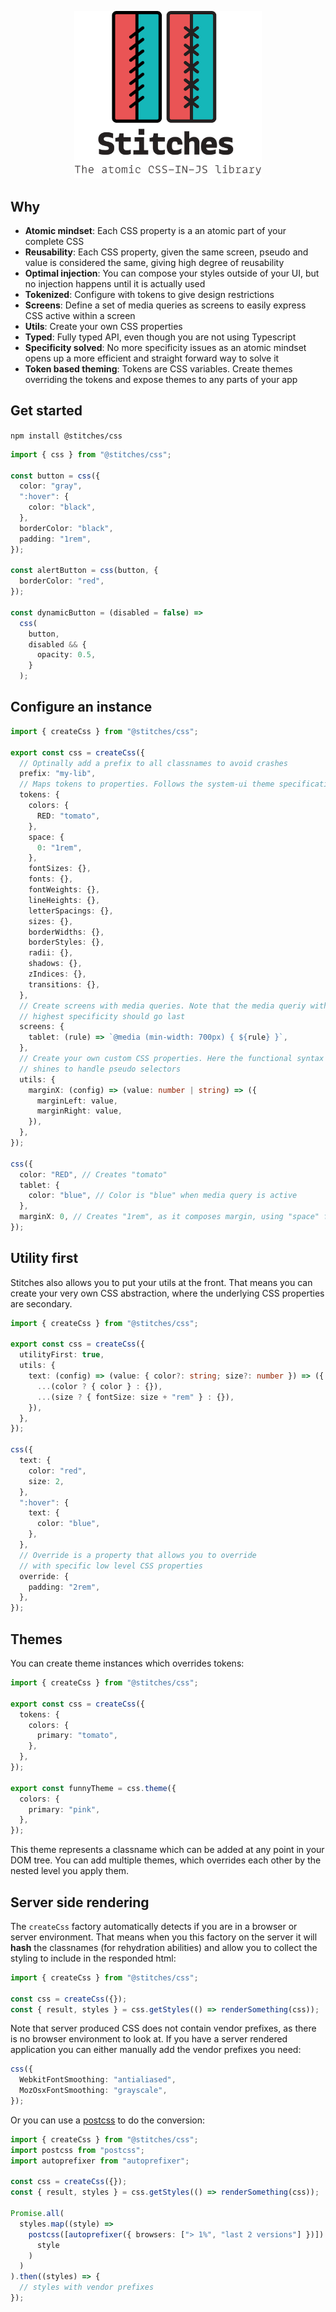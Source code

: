 <p align="center">
  <img width="300" src="../../stitches.png">
</p>

## Why

- **Atomic mindset**: Each CSS property is a an atomic part of your complete CSS
- **Reusability**: Each CSS property, given the same screen, pseudo and value is considered the same, giving high degree of reusability
- **Optimal injection**: You can compose your styles outside of your UI, but no injection happens until it is actually used
- **Tokenized**: Configure with tokens to give design restrictions
- **Screens**: Define a set of media queries as screens to easily express CSS active within a screen
- **Utils**: Create your own CSS properties
- **Typed**: Fully typed API, even though you are not using Typescript
- **Specificity solved**: No more specificity issues as an atomic mindset opens up a more efficient and straight forward way to solve it
- **Token based theming**: Tokens are CSS variables. Create themes overriding the tokens and expose themes to any parts of your app

## Get started

`npm install @stitches/css`

```ts
import { css } from "@stitches/css";

const button = css({
  color: "gray",
  ":hover": {
    color: "black",
  },
  borderColor: "black",
  padding: "1rem",
});

const alertButton = css(button, {
  borderColor: "red",
});

const dynamicButton = (disabled = false) =>
  css(
    button,
    disabled && {
      opacity: 0.5,
    }
  );
```

## Configure an instance

```ts
import { createCss } from "@stitches/css";

export const css = createCss({
  // Optinally add a prefix to all classnames to avoid crashes
  prefix: "my-lib",
  // Maps tokens to properties. Follows the system-ui theme specification: https://system-ui.com/theme
  tokens: {
    colors: {
      RED: "tomato",
    },
    space: {
      0: "1rem",
    },
    fontSizes: {},
    fonts: {},
    fontWeights: {},
    lineHeights: {},
    letterSpacings: {},
    sizes: {},
    borderWidths: {},
    borderStyles: {},
    radii: {},
    shadows: {},
    zIndices: {},
    transitions: {},
  },
  // Create screens with media queries. Note that the media queriy with the
  // highest specificity should go last
  screens: {
    tablet: (rule) => `@media (min-width: 700px) { ${rule} }`,
  },
  // Create your own custom CSS properties. Here the functional syntax
  // shines to handle pseudo selectors
  utils: {
    marginX: (config) => (value: number | string) => ({
      marginLeft: value,
      marginRight: value,
    }),
  },
});

css({
  color: "RED", // Creates "tomato"
  tablet: {
    color: "blue", // Color is "blue" when media query is active
  },
  marginX: 0, // Creates "1rem", as it composes margin, using "space" from tokens
});
```

## Utility first

Stitches also allows you to put your utils at the front. That means you can create your very own CSS abstraction, where the underlying CSS properties are secondary.

```ts
import { createCss } from "@stitches/css";

export const css = createCss({
  utilityFirst: true,
  utils: {
    text: (config) => (value: { color?: string; size?: number }) => ({
      ...(color ? { color } : {}),
      ...(size ? { fontSize: size + "rem" } : {}),
    }),
  },
});

css({
  text: {
    color: "red",
    size: 2,
  },
  ":hover": {
    text: {
      color: "blue",
    },
  },
  // Override is a property that allows you to override
  // with specific low level CSS properties
  override: {
    padding: "2rem",
  },
});
```

## Themes

You can create theme instances which overrides tokens:

```ts
import { createCss } from "@stitches/css";

export const css = createCss({
  tokens: {
    colors: {
      primary: "tomato",
    },
  },
});

export const funnyTheme = css.theme({
  colors: {
    primary: "pink",
  },
});
```

This theme represents a classname which can be added at any point in your DOM tree. You can add multiple themes, which overrides each other by the nested level you apply them.

## Server side rendering

The `createCss` factory automatically detects if you are in a browser or server environment. That means when you this factory on the server it will **hash** the classnames (for rehydration abilities) and allow you to collect the styling to include in the responded html:

```ts
import { createCss } from "@stitches/css";

const css = createCss({});
const { result, styles } = css.getStyles(() => renderSomething(css));
```

Note that server produced CSS does not contain vendor prefixes, as there is no browser environment to look at. If you have a server rendered application you can either manually add the vendor prefixes you need:

```ts
css({
  WebkitFontSmoothing: "antialiased",
  MozOsxFontSmoothing: "grayscale",
});
```

Or you can use a [postcss](https://www.npmjs.com/package/postcss) to do the conversion:

```ts
import { createCss } from "@stitches/css";
import postcss from "postcss";
import autoprefixer from "autoprefixer";

const css = createCss({});
const { result, styles } = css.getStyles(() => renderSomething(css));

Promise.all(
  styles.map((style) =>
    postcss([autoprefixer({ browsers: ["> 1%", "last 2 versions"] })]).process(
      style
    )
  )
).then((styles) => {
  // styles with vendor prefixes
});
```
